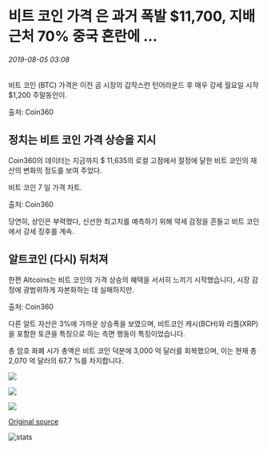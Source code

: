 # 비트 코인 가격 은 과거 폭발 $11,700, 지배 근처 70% 중국 혼란에 ...

###### 2019-08-05 03:08

비트 코인 (BTC) 가격은 이전 곰 시장의 갑작스런 턴어라운드 후 매우 강세 월요일 시작 $1,200 주말동안이.

출처: Coin360

## 정치는 비트 코인 가격 상승을 지시

Coin360의 데이터는 지금까지 $ 11,635의 로컬 고점에서 절정에 달한 비트 코인의 재산의 변화의 정도를 보여 주었다.

비트 코인 7 일 가격 차트.

출처: Coin360

당연히, 상인은 부력했다, 신선한 최고치를 예측하기 위해 약세 감정을 흔들고 비트 코인에서 강세 징후를 계속.

## 알트코인 (다시) 뒤처져

한편 Altcoins는 비트 코인의 가격 상승의 혜택을 서서히 느끼기 시작했습니다, 시장 감정에 광범위하게 자본화하는 데 실패하지만.

출처: Coin360

다른 알트 자산은 3%에 가까운 상승폭을 보였으며, 비트코인 캐시(BCH)와 리플(XRP)을 포함한 토큰을 특징으로 하는 측면 행동이 특징이었습니다.

총 암호 화폐 시가 총액은 비트 코인 덕분에 3,000 억 달러를 회복했으며, 이는 현재 총 2,070 억 달러의 67.7 %를 차지합니다.

![](https://s3.cointelegraph.com/storage/uploads/view/a2ca26d42f1ad05ac8bdebf66a6f594f.png)

![](https://s3.cointelegraph.com/storage/uploads/view/70934fd3a9d4f7d19cec5424c999985b.png)

![](https://s3.cointelegraph.com/storage/uploads/view/3f7dd0cc7816ef562bd119d23a7458a5.png)

[Original source](https://cointelegraph.com/news/bitcoin-price-blasts-past-11-700-dominance-nears-70-on-china-turmoil)

![stats](https://c.statcounter.com/11760860/0/a89fa40b/1/ "stats")